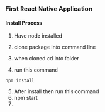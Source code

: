 ### First React Native Application

#### Install Process
1. Have node installed

2. clone package into command line
3. when cloned cd into folder
4. run this command
```
npm install
```
5. After install then run this command
6. npm start
7.  
